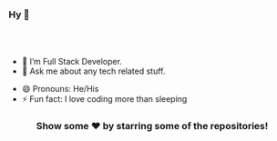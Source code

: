 ### Hy 👋

<!-- <p align="left"> <img src="https://komarev.com/ghpvc/?username=rohitjakhar&label=Views&color=blue&style=plastic" alt="rohitjakhar" /> </p>

<a href="https://twitter.com/rohitjakhar0">
  <img align="left" alt="Rohit's Twitter" width="22px" src="https://cdn.jsdelivr.net/npm/simple-icons@v3/icons/twitter.svg" />
</a>
<a href="https://linkedin.com/in/rohitjakhar0">
  <img align="left" alt="Rohit's Linkdein" width="22px" src="https://cdn.jsdelivr.net/npm/simple-icons@v3/icons/linkedin.svg" />
</a>
<a href="https://github.com/rohitjakhar">
  <img align="left" alt="Rohit's Github" width="22px" src="https://cdn.jsdelivr.net/npm/simple-icons@v3/icons/github.svg" />
</a>
<a href="https://t.me/rohit940">
  <img align="left" alt="Rohit's Telegram" width="22px" src="https://cdn.jsdelivr.net/npm/simple-icons@v3/icons/telegram.svg" />
</a>
<a href="https://instagram.com/rohitjakhar0/">
  <img align="left" alt="Rohit's Instagram" width="22px" src="https://cdn.jsdelivr.net/npm/simple-icons@v3/icons/instagram.svg" />
</a>
<a href="https://www.facebook.com/rohitjakhar0/">
  <img align="left" alt="Rohit's Facebook" width="22px" src="https://cdn.jsdelivr.net/npm/simple-icons@v3/icons/facebook.svg" />
</a> -->

<br/>
<br/>



- 🌱 I’m Full Stack Developer.
- 💬 Ask me about any tech related stuff.
<!-- - 📫 How to reach me: [Twitter - @rohitjakhar0](https://twitter.com/rohitjakhar0)  -->
- 😄 Pronouns: He/His
- ⚡ Fun fact: I love coding more than sleeping

<!-- [![Twitter: rohitjakhar0](https://img.shields.io/twitter/follow/rohitjakhar0?style=social)](https://twitter.com/rohitjakhar0)
[![Linkedin: rohitjakhar](https://img.shields.io/badge/-rohitjakhar0-blue?style=flat-square&logo=Linkedin&logoColor=white&link=https://www.linkedin.com/in/rohitjakhar0/)](https://www.linkedin.com/in/rohitjakhar0/)
[![GitHub: rohitjakhar](https://img.shields.io/github/followers/rohitjakhar?label=follow&style=social)](https://github.com/rohitjakhar) -->


<!-- **Languages and Tools:**   -->
<!-- 
<code><img height="20" src="https://raw.githubusercontent.com/github/explore/80688e429a7d4ef2fca1e82350fe8e3517d3494d/topics/kotlin/kotlin.png"></code>
<code><img height="20" src="https://raw.githubusercontent.com/github/explore/80688e429a7d4ef2fca1e82350fe8e3517d3494d/topics/dart/dart.png"></code>
<code><img height="20" src="https://raw.githubusercontent.com/github/explore/80688e429a7d4ef2fca1e82350fe8e3517d3494d/topics/android/android.png"></code>
<code><img height="20" src="https://raw.githubusercontent.com/github/explore/80688e429a7d4ef2fca1e82350fe8e3517d3494d/topics/java/java.png"></code> 

<a href="https://github.com/rohitjakhar">
  <img align="center" src="https://github-readme-stats.vercel.app/api/top-langs/?username=rohitjakhar&theme=dark&hide_langs_below=1" />
</a>
<a href="https://github.com/rohitjakhat">
 <img align="center" src="https://github-readme-stats.vercel.app/api?username=rohitjakhar&show_icons=true&hide=prs&theme=dark&line_height=27" alt="Rohit's github stats"/>
</a>
<a href="https://github.com/rohitjakhar/coursehub">
  <img align="center" src="https://github-readme-stats.vercel.app/api/pin/?username=rohitjakhar&repo=coursehub&theme=dark" />

</a>
<a href="https://github.com/rohitjakhar/stopwatch_kotlin">
 <img align="center" src="https://github-readme-stats.vercel.app/api/pin/?username=rohitjakhar&repo=stopwatch_kotlin&theme=dark" />
</a> -->

<div align="center">

### Show some ❤️ by starring some of the repositories!

</div>

